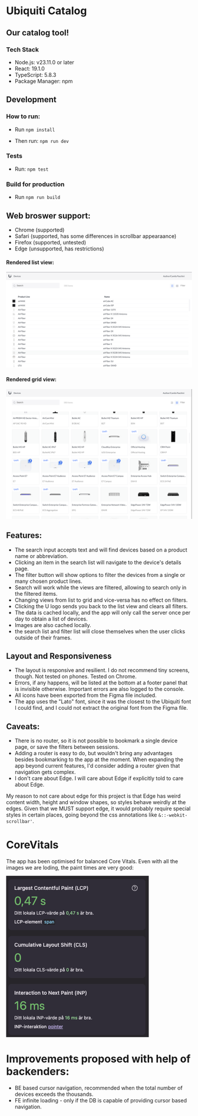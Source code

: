 # Ubiquiti Catalog

## Our catalog tool!
### Tech Stack
- Node.js: v23.11.0 or later
- React: 19.1.0
- TypeScript: 5.8.3
- Package Manager: npm

## Development
### How to run:
- Run `npm install`

- Then run: `npm run dev`

### Tests
- Run: `npm test`

### Build for production
- Run `npm run build`

## Web broswer support:
- Chrome (supported)
- Safari (supported, has some differences in scrollbar appearaance)
- Firefox (supported, untested)
- Edge (unsupported, has restrictions)


#### Rendered list view:
![List View page](/src/assets/listview.png)

#### Rendered grid view:
![Grid View page](/src/assets/gridview.png)

## Features:
- The search input accepts text and will find devices based on a product name or abbreviation.
- Clicking an item in the search list will navigate to the device's details page.
- The filter button will show options to filter the devices from a single or many chosen product lines.
- Search will work while the views are filtered, allowing to search only in the filtered items.
- Changing views from list to grid and vice-versa has no effect on filters.
- Clicking the U logo sends you back to the list view and clears all filters.
- The data is cached locally, and the app will only call the server once per day to obtain a list of devices.
- Images are also cached locally.
- the search list and filter list will close themselves when the user clicks outside of their frames.

## Layout and Responsiveness
- The layout is responsive and resilient. I do not recommend tiny screens, though. Not tested on phones. Tested on Chrome.
- Errors, if any happens, will be listed at the bottom at a footer panel that is invisible otherwise. Important errors are also logged to the console.
- All icons have been exported from the Figma file included.
- The app uses the "Lato" font, since it was the closest to the Ubiquiti font I could find, and I could not extract the original font from the Figma file.

## Caveats:
- There is no router, so it is not possible to bookmark a single device page, or save the filters between sessions.
- Adding a router is easy to do, but wouldn't bring any advantages besides bookmarking to the app at the moment. When expanding the app beyond current features,
I'd consider adding a router given that navigation gets complex.
- I don't care about Edge. I will care about Edge if explicitly told to care about Edge.

My reason to not care about edge for this project is that Edge has weird content width, height and window shapes, so styles behave weirdly at the edges.
Given that we MUST support edge, it would probably require special styles in certain places, going beyond the css annotations like `&::-webkit-scrollbar'`.

# CoreVitals
The app has been optimised for balanced Core Vitals. Even with all the images we are loding, the paint times are very good:

![Grid View page](/src/assets/corevitals.png)

# Improvements proposed with help of backenders:
- BE based cursor navigation, recommended when the total number of devices exceeds the thousands.
- FE infinite loading - only if the DB is capable of providing cursor based navigation.

